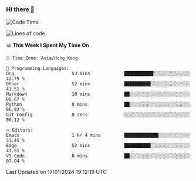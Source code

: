 ### Hi there 👋

<!--
**nicehiro/nicehiro** is a ✨ _special_ ✨ repository because its `README.md` (this file) appears on your GitHub profile.

Here are some ideas to get you started:

- 🔭 I’m currently working on ...
- 🌱 I’m currently learning ...
- 👯 I’m looking to collaborate on ...
- 🤔 I’m looking for help with ...
- 💬 Ask me about ...
- 📫 How to reach me: ...
- 😄 Pronouns: ...
- ⚡ Fun fact: ...
-->

<!--START_SECTION:waka-->
![Code Time](http://img.shields.io/badge/Code%20Time-191%20hrs%2032%20mins-blue)

![Lines of code](https://img.shields.io/badge/From%20Hello%20World%20I%27ve%20Written-2.6%20million%20lines%20of%20code-blue)

📊 **This Week I Spent My Time On** 

```text
🕑︎ Time Zone: Asia/Hong_Kong

💬 Programming Languages: 
Org                      53 mins             ███████████░░░░░░░░░░░░░░   42.79 % 
Other                    52 mins             ██████████░░░░░░░░░░░░░░░   41.51 % 
Markdown                 10 mins             ██░░░░░░░░░░░░░░░░░░░░░░░   08.67 % 
Python                   8 mins              ██░░░░░░░░░░░░░░░░░░░░░░░   06.92 % 
Git Config               0 secs              ░░░░░░░░░░░░░░░░░░░░░░░░░   00.12 % 

🔥 Editors: 
Emacs                    1 hr 4 mins         █████████████░░░░░░░░░░░░   51.45 % 
Edge                     52 mins             ██████████░░░░░░░░░░░░░░░   41.51 % 
VS Code                  8 mins              ██░░░░░░░░░░░░░░░░░░░░░░░   07.04 % 
```


 Last Updated on 17/01/2024 19:12:19 UTC
<!--END_SECTION:waka-->
